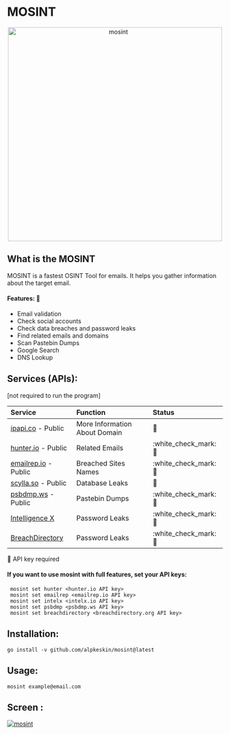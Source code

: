 # MOSINT

<p align="center">
  <img src="https://raw.githubusercontent.com/alpkeskin/mosint/master/banner2-2.png" width="500" title="mosint">
</p>

## What is the MOSINT

MOSINT is a fastest OSINT Tool for emails. It helps you gather information about the target email.

#### Features: :eyes:

* Email validation
* Check social accounts
* Check data breaches and password leaks
* Find related emails and domains
* Scan Pastebin Dumps
* Google Search
* DNS Lookup


## Services (APIs):

\[not required to run the program\]

| Service | Function | Status |
| :--- | :--- | :--- |
| [ipapi.co](https://ipapi.co/) - Public | More Information About Domain | :construction: |
| [hunter.io](https://hunter.io/) - Public | Related Emails | :white\_check\_mark: :key: |
| [emailrep.io](https://emailrep.io/) - Public | Breached Sites Names | :white\_check\_mark: :key: |
| [scylla.so](https://scylla.so/) - Public | Database Leaks | :construction: |
| [psbdmp.ws](https://psbdmp.ws/) - Public | Pastebin Dumps | :white\_check\_mark: :key: |
| [Intelligence X](https://intelx.io/)| Password Leaks | :white\_check\_mark: :key: |
| [BreachDirectory](https://breachdirectory.org/)| Password Leaks | :white\_check\_mark: :key: |

:key: API key required

#### If you want to use mosint with full features, set your API keys:

 ```
  mosint set hunter <hunter.io API key>
  mosint set emailrep <emailrep.io API key>
  mosint set intelx <intelx.io API key>
  mosint set psbdmp <psbdmp.ws API key>
  mosint set breachdirectory <breachdirectory.org API key>
  ```

## Installation:

`go install -v github.com/alpkeskin/mosint@latest`

## Usage:

`mosint example@email.com`

## Screen :

[![mosint](https://asciinema.org/a/529726.svg)](https://asciinema.org/a/529726)



